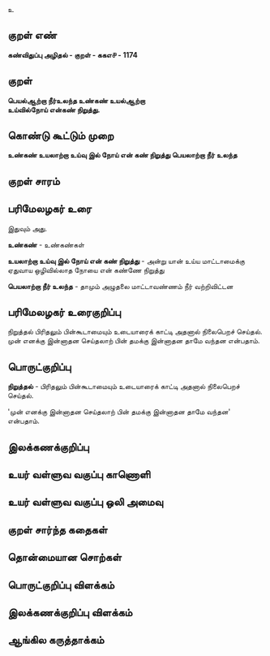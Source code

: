 உ

## குறள் எண் 

**கண்விதுப்பு அழிதல் - குறள் - ககஎ௪ - 1174**

## குறள் 

**பெயல்ஆற்றா நீர்உலந்த உண்கண் உயல்ஆற்றா  
உய்வில்நோய் என்கண் நிறுத்து.**

## கொண்டு கூட்டும் முறை

**உண்கண் உயலாற்றா உய்வு இல் நோய் என் கண் நிறுத்து பெயலாற்றா நீர் உலந்த**

## குறள் சாரம் 


## பரிமேலழகர் உரை

இதுவும் அது. 

**உண்கண்** - உண்கண்கள் 

**உயலாற்றா உய்வு இல் நோய் என் கண் நிறுத்து** - அன்று யான் உய்ய மாட்டாமைக்கு ஏதுவாய ஒழிவில்லாத நோயை என் கண்ணே நிறுத்து 

**பெயலாற்றா நீர் உலந்த** - தாமும் அழுதலை மாட்டாவண்ணம் நீர் வற்றிவிட்டன

## பரிமேலழகர் உரைகுறிப்பு   

நிறுத்தல் பிரிதலும் பின்கூடாமையும் உடையாரைக் காட்டி அதனால் நிலைபெறச் செய்தல். முன் எனக்கு இன்னாதன செய்தலாற் பின் தமக்கு இன்னாதன தாமே வந்தன என்பதாம்.

## பொருட்குறிப்பு 

**நிறுத்தல்** - பிரிதலும் பின்கூடாமையும் உடையாரைக் காட்டி அதனால் நிலைபெறச் செய்தல். 

'முன் எனக்கு இன்னாதன செய்தலாற் பின் தமக்கு இன்னாதன தாமே வந்தன' என்பதாம்.

## இலக்கணக்குறிப்பு  


## உயர் வள்ளுவ வகுப்பு காணொளி


## உயர் வள்ளுவ வகுப்பு ஒலி அமைவு 

 
## குறள் சார்ந்த கதைகள் 


## தொன்மையான சொற்கள்


## பொருட்குறிப்பு விளக்கம்


## இலக்கணக்குறிப்பு விளக்கம்


## ஆங்கில கருத்தாக்கம் 


